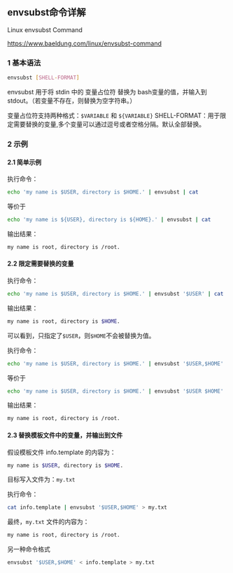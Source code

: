 ## envsubst命令详解

Linux envsubst Command

https://www.baeldung.com/linux/envsubst-command



### 1 基本语法

```bash
envsubst [SHELL-FORMAT]
```

envsubst 用于将 stdin 中的 变量占位符 替换为 bash变量的值，并输入到 stdout。（若变量不存在，则替换为空字符串。）

变量占位符支持两种格式：`$VARIABLE` 和 `${VARIABLE}`
SHELL-FORMAT：用于限定需要替换的变量,多个变量可以通过逗号或者空格分隔。默认全部替换。



### 2 示例

#### 2.1 简单示例

执行命令：

```bash
echo 'my name is $USER, directory is $HOME.' | envsubst | cat
```

等价于 

```bash
echo 'my name is ${USER}, directory is ${HOME}.' | envsubst | cat
```

输出结果：

```bash
my name is root, directory is /root.
```



#### 2.2 限定需要替换的变量

执行命令：

```bash
echo 'my name is $USER, directory is $HOME.' | envsubst '$USER' | cat
```

输出结果：

```bash
my name is root, directory is $HOME.
```

可以看到，只指定了`$USER`，则`$HOME`不会被替换为值。

执行命令：

```bash
echo 'my name is $USER, directory is $HOME.' | envsubst '$USER,$HOME' | cat
```

等价于 

```bash
echo 'my name is $USER, directory is $HOME.' | envsubst '$USER $HOME' | cat）
```

输出结果：

```bash
my name is root, directory is /root.
```



#### 2.3 替换模板文件中的变量，并输出到文件

假设模板文件 info.template 的内容为：

```bash
my name is $USER, directory is $HOME.
```

目标写入文件为：`my.txt`

执行命令：

```bash
cat info.template | envsubst '$USER,$HOME' > my.txt
```

最终，`my.txt` 文件的内容为：

```bash
my name is root, directory is /root.
```

另一种命令格式

```bash
envsubst '$USER,$HOME' < info.template > my.txt
```

